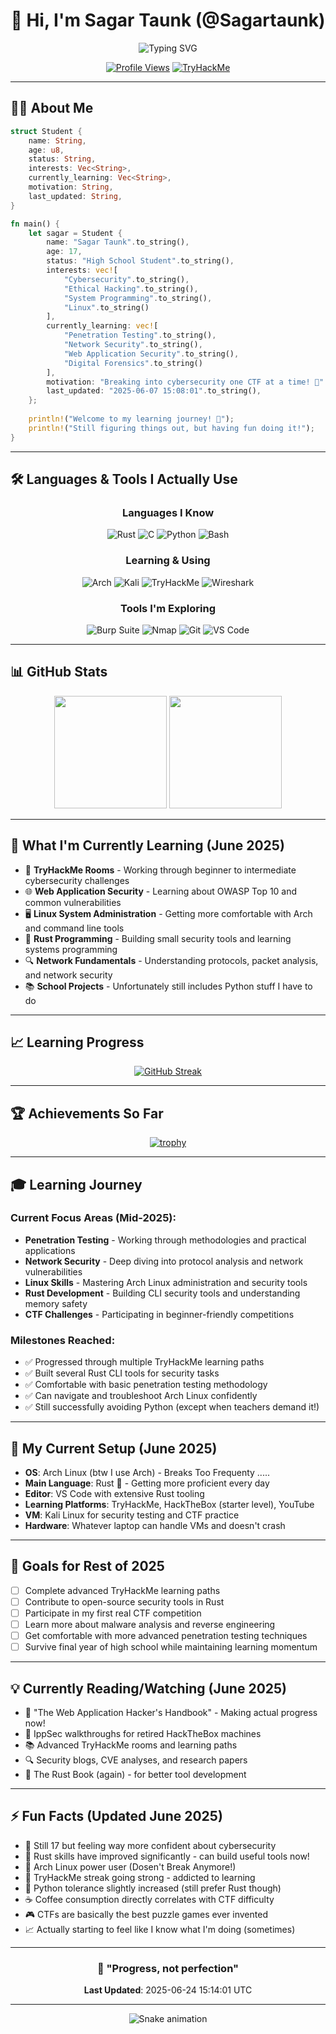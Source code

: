 <div align="center">
  
# 👋 Hi, I'm Sagar Taunk (@Sagartaunk)

<img src="https://readme-typing-svg.herokuapp.com?font=Fira+Code&pause=1000&color=00FF41&center=true&vCenter=true&width=450&lines=17+Year+Old+Security+Enthusiast;Learning+Cybersecurity;Rust+Developer;Beginner+Ethical+Hacker;Student+%26+Future+InfoSec+Professional" alt="Typing SVG" />

[![Profile Views](https://komarev.com/ghpvc/?username=Sagartaunk&color=brightgreen&style=flat-square&label=Profile+Views)](https://github.com/Sagartaunk)
[![TryHackMe](https://img.shields.io/badge/TryHackMe-sagartaunk2-red?style=flat-square&logo=tryhackme)](https://tryhackme.com/p/sagartaunk2)

</div>

---

## 🧑‍💻 About Me

```rust
struct Student {
    name: String,
    age: u8,
    status: String,
    interests: Vec<String>,
    currently_learning: Vec<String>,
    motivation: String,
    last_updated: String,
}

fn main() {
    let sagar = Student {
        name: "Sagar Taunk".to_string(),
        age: 17,
        status: "High School Student".to_string(),
        interests: vec![
            "Cybersecurity".to_string(),
            "Ethical Hacking".to_string(),
            "System Programming".to_string(),
            "Linux".to_string()
        ],
        currently_learning: vec![
            "Penetration Testing".to_string(),
            "Network Security".to_string(),
            "Web Application Security".to_string(),
            "Digital Forensics".to_string()
        ],
        motivation: "Breaking into cybersecurity one CTF at a time! 🔐".to_string(),
        last_updated: "2025-06-07 15:08:01".to_string(),
    };
    
    println!("Welcome to my learning journey! 🚀");
    println!("Still figuring things out, but having fun doing it!");
}
```

---

## 🛠️ Languages & Tools I Actually Use

<div align="center">

### Languages I Know
![Rust](https://img.shields.io/badge/Rust-000000?style=for-the-badge&logo=rust&logoColor=white)
![C](https://img.shields.io/badge/C-00599C?style=for-the-badge&logo=c&logoColor=white)
![Python](https://img.shields.io/badge/Python-3776AB?style=for-the-badge&logo=python&logoColor=white)
![Bash](https://img.shields.io/badge/Bash-4EAA25?style=for-the-badge&logo=gnu-bash&logoColor=white)

### Learning & Using
![Arch](https://img.shields.io/badge/Arch-1793D1?style=for-the-badge&logo=arch-linux&logoColor=white)
![Kali](https://img.shields.io/badge/Kali-557C94?style=for-the-badge&logo=kalilinux&logoColor=white)
![TryHackMe](https://img.shields.io/badge/TryHackMe-212C42?style=for-the-badge&logo=tryhackme&logoColor=white)
![Wireshark](https://img.shields.io/badge/Wireshark-1679A7?style=for-the-badge&logo=wireshark&logoColor=white)

### Tools I'm Exploring
![Burp Suite](https://img.shields.io/badge/Burp_Suite-FF6633?style=for-the-badge&logo=burpsuite&logoColor=white)
![Nmap](https://img.shields.io/badge/Nmap-4682B4?style=for-the-badge&logo=nmap&logoColor=white)
![Git](https://img.shields.io/badge/Git-F05032?style=for-the-badge&logo=git&logoColor=white)
![VS Code](https://img.shields.io/badge/VS_Code-007ACC?style=for-the-badge&logo=visual-studio-code&logoColor=white)

</div>

---

## 📊 GitHub Stats

<div align="center">
  
<img height="180em" src="https://github-readme-stats.vercel.app/api?username=Sagartaunk&show_icons=true&theme=dark&include_all_commits=true&count_private=true"/>
<img height="180em" src="https://github-readme-stats.vercel.app/api/top-langs/?username=Sagartaunk&layout=compact&langs_count=6&theme=dark"/>

</div>

---

## 🎯 What I'm Currently Learning (June 2025)

- 🔐 **TryHackMe Rooms** - Working through beginner to intermediate cybersecurity challenges
- 🌐 **Web Application Security** - Learning about OWASP Top 10 and common vulnerabilities
- 🖥️ **Linux System Administration** - Getting more comfortable with Arch and command line tools
- 🦀 **Rust Programming** - Building small security tools and learning systems programming
- 🔍 **Network Fundamentals** - Understanding protocols, packet analysis, and network security
- 📚 **School Projects** - Unfortunately still includes Python stuff I have to do

---

## 📈 Learning Progress

<div align="center">
  
[![GitHub Streak](https://streak-stats.demolab.com/?user=Sagartaunk&theme=dark)](https://git.io/streak-stats)

</div>

---

## 🏆 Achievements So Far

<div align="center">
  
[![trophy](https://github-profile-trophy.vercel.app/?username=Sagartaunk&theme=darkhub&column=6)](https://github.com/ryo-ma/github-profile-trophy)

</div>

---


## 🎓 Learning Journey

### Current Focus Areas (Mid-2025):
- **Penetration Testing** - Working through methodologies and practical applications
- **Network Security** - Deep diving into protocol analysis and network vulnerabilities  
- **Linux Skills** - Mastering Arch Linux administration and security tools
- **Rust Development** - Building CLI security tools and understanding memory safety
- **CTF Challenges** - Participating in beginner-friendly competitions

### Milestones Reached:
- ✅ Progressed through multiple TryHackMe learning paths
- ✅ Built several Rust CLI tools for security tasks
- ✅ Comfortable with basic penetration testing methodology
- ✅ Can navigate and troubleshoot Arch Linux confidently
- ✅ Still successfully avoiding Python (except when teachers demand it!)

---

## 🔧 My Current Setup (June 2025)

- **OS**: Arch Linux (btw I use Arch) - Breaks Too Frequenty .....
- **Main Language**: Rust 🦀 - Getting more proficient every day
- **Editor**: VS Code with extensive Rust tooling
- **Learning Platforms**: TryHackMe, HackTheBox (starter level), YouTube
- **VM**: Kali Linux for security testing and CTF practice
- **Hardware**: Whatever laptop can handle VMs and doesn't crash

---

## 🎯 Goals for Rest of 2025

- [ ] Complete advanced TryHackMe learning paths
- [ ] Contribute to open-source security tools in Rust
- [ ] Participate in my first real CTF competition
- [ ] Learn more about malware analysis and reverse engineering
- [ ] Get comfortable with more advanced penetration testing techniques
- [ ] Survive final year of high school while maintaining learning momentum

---

## 💡 Currently Reading/Watching (June 2025)

- 📖 "The Web Application Hacker's Handbook" - Making actual progress now!
- 🎥 IppSec walkthroughs for retired HackTheBox machines
- 📚 Advanced TryHackMe rooms and learning paths
- 🔍 Security blogs, CVE analyses, and research papers
- 🦀 The Rust Book (again) - for better tool development

---

## ⚡ Fun Facts (Updated June 2025)

- 🎂 Still 17 but feeling way more confident about cybersecurity
- 🦀 Rust skills have improved significantly - can build useful tools now!
- 🐧 Arch Linux power user (Dosen't Break Anymore!)
- 🔐 TryHackMe streak going strong - addicted to learning
- 🐍 Python tolerance slightly increased (still prefer Rust though)
- ☕ Coffee consumption directly correlates with CTF difficulty
- 🎮 CTFs are basically the best puzzle games ever invented
- 📈 Actually starting to feel like I know what I'm doing (sometimes)

---

<div align="center">

### 🚀 "Progress, not perfection" 


**Last Updated**: 2025-06-24 15:14:01 UTC

</div>

---

<div align="center">
  
![Snake animation](https://github.com/Sagartaunk/Sagartaunk/blob/output/github-contribution-grid-snake-dark.svg)

</div>
